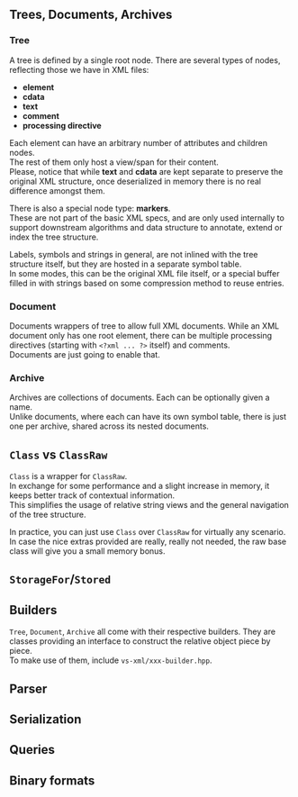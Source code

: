
## Trees, Documents, Archives

### Tree
A tree is defined by a single root node. There are several types of nodes, reflecting those we have in XML files:

- **element**
- **cdata**
- **text**
- **comment**
- **processing directive**

Each element can have an arbitrary number of attributes and children nodes.  
The rest of them only host a view/span for their content.  
Please, notice that while **text** and **cdata** are kept separate to preserve the original XML structure, once deserialized in memory there is no real difference amongst them.  

There is also a special node type: **markers**.  
These are not part of the basic XML specs, and are only used internally to support downstream algorithms and data structure to annotate, extend or index the tree structure.  

Labels, symbols and strings in general, are not inlined with the tree structure itself, but they are hosted in a separate symbol table.  
In some modes, this can be the original XML file itself, or a special buffer filled in with strings based on some compression method to reuse entries.

### Document
Documents wrappers of tree to allow full XML documents. While an XML document only has one root element, there can be multiple processing directives (starting with `<?xml ... ?>` itself) and comments.  
Documents are just going to enable that.

### Archive
Archives are collections of documents. Each can be optionally given a name.  
Unlike documents, where each can have its own symbol table, there is just one per archive, shared across its nested documents.

## `Class` vs `ClassRaw`

`Class` is a wrapper for `ClassRaw`.  
In exchange for some performance and a slight increase in memory, it keeps better track of contextual information.  
This simplifies the usage of relative string views and the general navigation of the tree structure.  

In practice, you can just use `Class` over `ClassRaw` for virtually any scenario. In case the nice extras provided are really, really not needed, the raw base class will give you a small memory bonus.

## `StorageFor`/`Stored`


## Builders

`Tree`, `Document`, `Archive` all come with their respective builders. They are classes providing an interface to construct the relative object piece by piece.  
To make use of them, include `vs-xml/xxx-builder.hpp`.

## Parser

## Serialization

## Queries

## Binary formats
